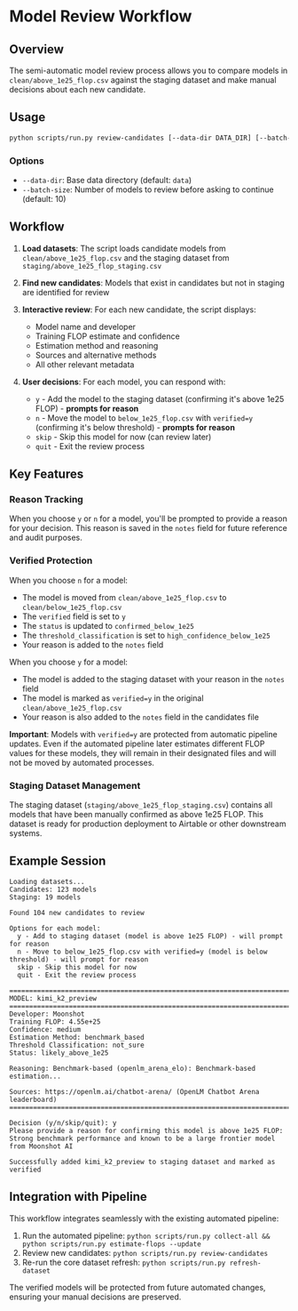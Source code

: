 # Model Review Workflow

## Overview

The semi-automatic model review process allows you to compare models in `clean/above_1e25_flop.csv` against the staging dataset and make manual decisions about each new candidate.

## Usage

```bash
python scripts/run.py review-candidates [--data-dir DATA_DIR] [--batch-size BATCH_SIZE]
```

### Options

- `--data-dir`: Base data directory (default: `data`)
- `--batch-size`: Number of models to review before asking to continue (default: 10)

## Workflow

1. **Load datasets**: The script loads candidate models from `clean/above_1e25_flop.csv` and the staging dataset from `staging/above_1e25_flop_staging.csv`

2. **Find new candidates**: Models that exist in candidates but not in staging are identified for review

3. **Interactive review**: For each new candidate, the script displays:
   - Model name and developer
   - Training FLOP estimate and confidence
   - Estimation method and reasoning
   - Sources and alternative methods
   - All other relevant metadata

4. **User decisions**: For each model, you can respond with:
   - `y` - Add the model to the staging dataset (confirming it's above 1e25 FLOP) - **prompts for reason**
   - `n` - Move the model to `below_1e25_flop.csv` with `verified=y` (confirming it's below threshold) - **prompts for reason**
   - `skip` - Skip this model for now (can review later)
   - `quit` - Exit the review process

## Key Features

### Reason Tracking
When you choose `y` or `n` for a model, you'll be prompted to provide a reason for your decision. This reason is saved in the `notes` field for future reference and audit purposes.

### Verified Protection
When you choose `n` for a model:
- The model is moved from `clean/above_1e25_flop.csv` to `clean/below_1e25_flop.csv`
- The `verified` field is set to `y`
- The `status` is updated to `confirmed_below_1e25`
- The `threshold_classification` is set to `high_confidence_below_1e25`
- Your reason is added to the `notes` field

When you choose `y` for a model:
- The model is added to the staging dataset with your reason in the `notes` field
- The model is marked as `verified=y` in the original `clean/above_1e25_flop.csv`
- Your reason is also added to the `notes` field in the candidates file

**Important**: Models with `verified=y` are protected from automatic pipeline updates. Even if the automated pipeline later estimates different FLOP values for these models, they will remain in their designated files and will not be moved by automated processes.

### Staging Dataset Management
The staging dataset (`staging/above_1e25_flop_staging.csv`) contains all models that have been manually confirmed as above 1e25 FLOP. This dataset is ready for production deployment to Airtable or other downstream systems.

## Example Session

```
Loading datasets...
Candidates: 123 models
Staging: 19 models

Found 104 new candidates to review

Options for each model:
  y - Add to staging dataset (model is above 1e25 FLOP) - will prompt for reason
  n - Move to below_1e25_flop.csv with verified=y (model is below threshold) - will prompt for reason
  skip - Skip this model for now
  quit - Exit the review process

================================================================================
MODEL: kimi_k2_preview
================================================================================
Developer: Moonshot
Training FLOP: 4.55e+25
Confidence: medium
Estimation Method: benchmark_based
Threshold Classification: not_sure
Status: likely_above_1e25

Reasoning: Benchmark-based (openlm_arena_elo): Benchmark-based estimation...

Sources: https://openlm.ai/chatbot-arena/ (OpenLM Chatbot Arena leaderboard)
================================================================================

Decision (y/n/skip/quit): y
Please provide a reason for confirming this model is above 1e25 FLOP: Strong benchmark performance and known to be a large frontier model from Moonshot AI

Successfully added kimi_k2_preview to staging dataset and marked as verified
```

## Integration with Pipeline

This workflow integrates seamlessly with the existing automated pipeline:

1. Run the automated pipeline: `python scripts/run.py collect-all && python scripts/run.py estimate-flops --update`
2. Review new candidates: `python scripts/run.py review-candidates`
3. Re-run the core dataset refresh: `python scripts/run.py refresh-dataset`

The verified models will be protected from future automated changes, ensuring your manual decisions are preserved.